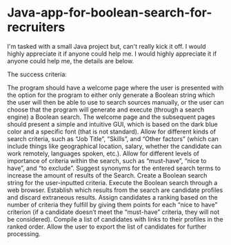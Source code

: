 # Java-app-for-boolean-search-for-recruiters
I'm tasked with a small Java project but, can't really kick it off. I would highly appreciate it if anyone could help me.
I would highly appreciate it if anyone could help me, the details are below.

The success criteria:

The program should have a welcome page where the user is presented with the option for the program to either only generate a Boolean string which the user will then be able to use to search sources manually, or the user can choose that the program will generate and execute (through a search engine) a Boolean search.
The welcome page and the subsequent pages should present a simple and intuitive GUI, which is based on the dark blue color and a specific font (that is not standard).
Allow for different kinds of search criteria, such as “Job Title”, “Skills”, and “Other factors” (which can include things like geographical location, salary, whether the candidate can work remotely, languages spoken, etc.).
Allow for different levels of importance of criteria within the search, such as “must-have”, “nice to have”, and “to exclude”.
Suggest synonyms for the entered search terms to increase the amount of results of the Search.
Create a Boolean search string for the user-inputted criteria.
Execute the Boolean search through a web browser.
Establish which results from the search are candidate profiles and discard extraneous results.
Assign candidates a ranking based on the number of criteria they fulfill by giving them points for each “nice to have” criterion (if a candidate doesn’t meet the “must-have” criteria, they will not be considered).
Compile a list of candidates with links to their profiles in the ranked order.
Allow the user to export the list of candidates for further processing.
